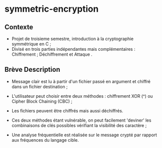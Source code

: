 # symmetric-encryption

## Contexte
- Projet de troisieme semestre, introduction à la cryptographie symmétrique en C ;
- Divisé en trois parties indépendantes mais complémentaires : Chiffrement ; Déchiffrement et Attaque .

## Brève Description
- Message clair est lu à partir d'un fichier passé en argument et chiffré dans un fichier destination ; 
- L'utilisateur peut choisir entre deux méthodes : chiffrement XOR (^) ou Cipher Block Chaining (CBC) ;
- Les fichiers peuvent être chiffrés mais aussi déchiffrés. 

- Ces deux méthodes étant vulnérable, on peut facilement 'deviner' les combinaisons de clés possibles vérifiant la visibilité des caractère ;
- Une analyse fréquentielle est réalisée sur le message crypté par rapport aux fréquences du langage cible.
